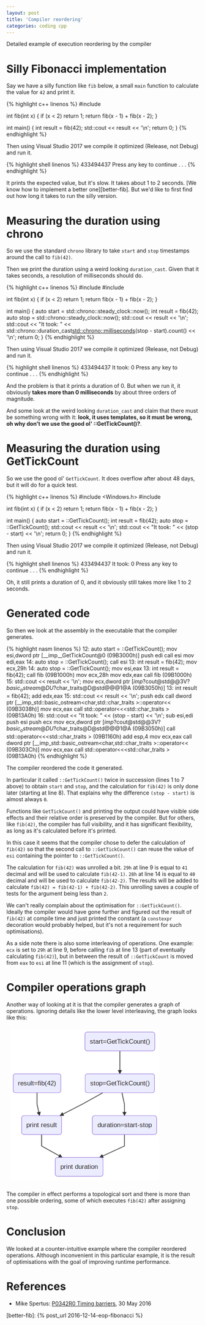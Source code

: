 ```yaml
---
layout: post
title: 'Compiler reordering'
categories: coding cpp
---
```


Detailed example of execution reordering by the compiler


# Silly Fibonacci implementation

Say we have a silly function like `fib` below, a small `main` function to
calculate the value for `42` and print it.

{% highlight c++ linenos %}
#include <iostream>

int fib(int x)
{
    if (x < 2) return 1;
    return fib(x - 1) + fib(x - 2);
}

int main()
{
    int result = fib(42);
    std::cout << result << '\n';
    return 0;
}
{% endhighlight %}

Then using Visual Studio 2017 we compile it optimized (Release, not Debug) and
run it.

{% highlight shell linenos %}
433494437
Press any key to continue . . .
{% endhighlight %}

It prints the expected value, but it's slow. It takes about 1 to 2 seconds.
[We know how to implement a better one][better-fib]. But we'd like to first
find out how long it takes to run the silly version.


# Measuring the duration using chrono

So we use the standard `chrono` library to take `start` and `stop` timestamps
around the call to `fib(42)`.

Then we print the duration using a weird looking `duration_cast`. Given that it
takes seconds, a resolution of milliseconds should do.

{% highlight c++ linenos %}
#include <chrono>
#include <iostream>

int fib(int x)
{
    if (x < 2) return 1;
    return fib(x - 1) + fib(x - 2);
}

int main()
{
    auto start = std::chrono::steady_clock::now();
    int result = fib(42);
    auto stop = std::chrono::steady_clock::now();
    std::cout << result << '\n';
    std::cout << "It took: " << std::chrono::duration_cast<std::chrono::milliseconds>(stop - start).count() << '\n';
    return 0;
}
{% endhighlight %}

Then using Visual Studio 2017 we compile it optimized (Release, not Debug) and
run it.

{% highlight shell linenos %}
433494437
It took: 0
Press any key to continue . . .
{% endhighlight %}

And the problem is that it prints a duration of 0. But when we run it, it
obviously **takes more than 0 milliseconds** by about three orders of
magnitude.

And some look at the weird looking `duration_cast` and claim that there must be
something wrong with it: **look, it uses templates, so it must be wrong, oh why
don't we use the good ol' ::GetTickCount()?**.


# Measuring the duration using GetTickCount

So we use the good ol' `GetTickCount`. It does overflow after about 48 days,
but it will do for a quick test.

{% highlight c++ linenos %}
#include <Windows.h>
#include <iostream>

int fib(int x)
{
    if (x < 2) return 1;
    return fib(x - 1) + fib(x - 2);
}

int main()
{
    auto start = ::GetTickCount();
    int result = fib(42);
    auto stop = ::GetTickCount();
    std::cout << result << '\n';
    std::cout << "It took: " << (stop - start) << '\n';
    return 0;
}
{% endhighlight %}

Then using Visual Studio 2017 we compile it optimized (Release, not Debug) and
run it.

{% highlight shell linenos %}
433494437
It took: 0
Press any key to continue . . .
{% endhighlight %}

Oh, it still prints a duration of 0, and it obviously still takes more like 1
to 2 seconds.


# Generated code

So then we look at the assembly in the executable that the compiler generates.

{% highlight nasm linenos %}
    12:     auto start = ::GetTickCount();
 mov         esi,dword ptr [__imp__GetTickCount@0 (09B3000h)]
 push        edi
 call        esi
 mov         edi,eax
    14:     auto stop = ::GetTickCount();
 call        esi
    13:     int result = fib(42);
 mov         ecx,29h
    14:     auto stop = ::GetTickCount();
 mov         esi,eax
    13:     int result = fib(42);
 call        fib (09B1000h)
 mov         ecx,28h
 mov         edx,eax
 call        fib (09B1000h)
    15:     std::cout << result << '\n';
 mov         ecx,dword ptr [_imp_?cout@std@@3V?$basic_ostream@DU?$char_traits@D@std@@@1@A (09B3050h)]
    13:     int result = fib(42);
 add         edx,eax
    15:     std::cout << result << '\n';
 push        edx
 call        dword ptr [__imp_std::basic_ostream<char,std::char_traits<char> >::operator<< (09B3038h)]
 mov         ecx,eax
 call        std::operator<<<std::char_traits<char> > (09B13A0h)
    16:     std::cout << "It took: " << (stop - start) << '\n';
 sub         esi,edi
 push        esi
 push        ecx
 mov         ecx,dword ptr [_imp_?cout@std@@3V?$basic_ostream@DU?$char_traits@D@std@@@1@A (09B3050h)]
 call        std::operator<<<std::char_traits<char> > (09B1160h)
 add         esp,4
 mov         ecx,eax
 call        dword ptr [__imp_std::basic_ostream<char,std::char_traits<char> >::operator<< (09B303Ch)]
 mov         ecx,eax
 call        std::operator<<<std::char_traits<char> > (09B13A0h)
{% endhighlight %}

The compiler reordered the code it generated.

In particular it called `::GetTickCount()` twice in succession (lines 1 to 7
above) to obtain `start` and `stop`, and the calculation for `fib(42)` is only
done later (starting at line 8). That explains why the difference `(stop -
start)` is almost always `0`.

Functions like `GetTickCount()` and printing the output could have visible side
effects and their relative order is preserved by the compiler. But for others,
like `fib(42)`, the compiler has full visibility, and it has significant
flexibility, as long as it's calculated before it's printed.

In this case it seems that the compiler chose to defer the calculation of
`fib(42)` so that the second call to `::GetTickCount()` can reuse the value of
`esi` containing the pointer to `::GetTickCount()`.

The calculation for `fib(42)` was unrolled a bit. `29h` at line 9 is equal to
`41` decimal and will be used to calculate `fib(42-1)`. `28h` at line 14 is
equal to `40` decimal and will be used to calculate `fib(42-2)`. The results
will be added to calculate `fib(42) = fib(42-1) + fib(42-2)`. This unrolling
saves a couple of tests for the argument being less than `2`.

We can't really complain about the optimisation for `::GetTickCount()`. Ideally
the compiler would have gone further and figured out the result of `fib(42)` at
compile time and just printed the constant (a `constexpr` decoration would
probably helped, but it's not a requirement for such optimisations).

As a side note there is also some interleaving of operations. One example:
`ecx` is set to `29h` at line 9, before calling `fib` at line 13 (part of
eventually calculating `fib(42)`), but in between the result of
`::GetTickCount` is moved from `eax` to `esi` at line 11 (which is the
assignment of `stop`).


# Compiler operations graph

Another way of looking at it is that the compiler generates a graph of
operations. Ignoring details like the lower level interleaving, the graph looks
like this:

<img
  alt="operations graph"
  style="padding: 10px"
  src="/assets/2019-10-23-compiler-reordering/graph.png">

The compiler in effect performs a topological sort and there is more than one
possible ordering, some of which executes `fib(42)` after assigning `stop`.


# Conclusion

We looked at a counter-intuitive example where the compiler reordered
operations. Although inconvenient in this particular example, it is the result
of optimisations with the goal of improving runtime performance.


# References

- Mike Spertus: [P0342R0 Timing barriers][timing], 30 May 2016

[timing]: http://www.open-std.org/jtc1/sc22/wg21/docs/papers/2016/p0342r0.html
[better-fib]: {% post_url 2016-12-14-eop-fibonacci %}
